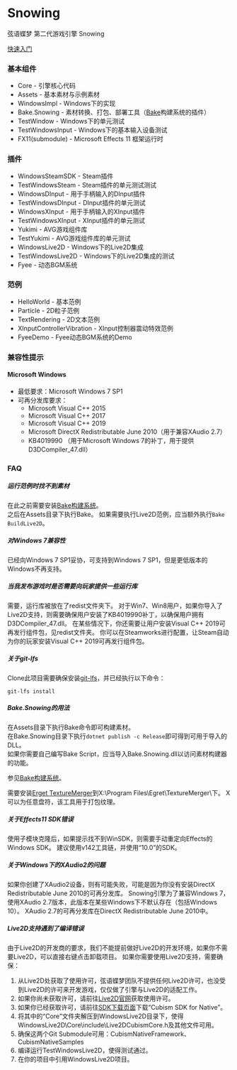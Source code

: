 # Snowing

弦语蝶梦 第二代游戏引擎 Snowing   

[快速入门](https://www.bilibili.com/video/av43701922/)

### 基本组件
- Core - 引擎核心代码
- Assets - 基本素材与示例素材
- WindowsImpl - Windows下的实现
- Bake.Snowing - 素材转换、打包、部署工具（[Bake](https://github.com/Strrationalism/Bake)构建系统的插件）
- TestWindow - Windows下的单元测试
- TestWindowsInput - Windows下的基本输入设备测试
- FX11(submodule) - Microsoft Effects 11 框架运行时


### 插件
- WindowsSteamSDK - Steam插件
- TestWindowsSteam - Steam插件的单元测试测试
- WindowsDInput - 用于手柄输入的DInput插件
- TestWindowsDInput - DInput插件的单元测试
- WindowsXInput - 用于手柄输入的XInput插件
- TestWindowsXInput - XInput插件的单元测试
- Yukimi - AVG游戏组件库
- TestYukimi - AVG游戏组件库的单元测试
- WindowsLive2D - Windows下的Live2D集成
- TestWindowsLive2D - Windows下的Live2D集成的测试
- Fyee - 动态BGM系统

### 范例
- HelloWorld - 基本范例
- Particle - 2D粒子范例
- TextRendering - 2D文本范例
- XInputControllerVibration - XInput控制器震动特效范例
- FyeeDemo - Fyee动态BGM系统的Demo

### 兼容性提示

#### Microsoft Windows
* 最低要求：Microsoft Windows 7 SP1
* 可再分发库要求：
	- Microsoft Visual C++ 2015
	- Microsoft Visual C++ 2017
	- Microsoft Visual C++ 2019
	- Microsoft DirectX Redistributable June 2010（用于兼容XAudio 2.7）
	- KB4019990 （用于Microsoft Windows 7的补丁，用于提供D3DCompiler_47.dll）



### FAQ

##### 运行范例时找不到素材
在此之前需要安装[Bake构建系统](https://github.com/Strrationalism/Bake)。    
之后在Assets目录下执行Bake。
如果需要执行Live2D范例，应当额外执行`Bake BuildLive2D`。 

##### 对Windows 7兼容性
已经向Windows 7 SP1妥协，可支持到Windows 7 SP1，但是更低版本的Windows不再支持。

##### 当我发布游戏时是否需要向玩家提供一些运行库
需要，运行库被放在了redist文件夹下。
对于Win7、Win8用户，如果你导入了Live2D支持，则需要确保用户安装了KB4019990补丁，以确保用户拥有D3DCompiler_47.dll。
在某些情况下，你还需要让用户安装Visual C++ 2019可再发行组件包，见redist文件夹。
你可以在Steamworks进行配置，让Steam自动为你的玩家安装Visual C++ 2019可再发行组件包。

##### 关于git-lfs
Clone此项目需要确保安装[git-lfs](https://git-lfs.github.com/)，并已经执行以下命令：
```shell
git-lfs install
```

##### Bake.Snowing的用法
在Assets目录下执行Bake命令即可构建素材。    
在Bake.Snowing目录下执行`dotnet publish -c Release`即可得到可用于导入的DLL。    
如果你需要自己编写Bake Script，应当导入Bake.Snowing.dll以访问素材构建器的功能。

参见[Bake构建系统](https://github.com/Strrationalism/Bake)。

需要安装[Erget TextureMerger](https://www.egret.com/products/others.html#egret-texture)到X:\Program Files\Egret\TextureMerger\下。
X可以为任意盘符，该工具用于打包纹理。

##### 关于Effects11 SDK错误
使用子模块克隆后，如果提示找不到WinSDK，则需要手动重定向Effects的Windows SDK。
建议使用v142工具链，并使用“10.0”的SDK。

##### 关于Windows下的XAudio2的问题
如果你创建了XAudio2设备，则有可能失败，可能是因为你没有安装DirectX Redistributable June 2010的可再分发库。
Snowing引擎为了兼容Windows 7，使用XAudio 2.7版本，此版本在某些Windows下不默认存在（包括Windows 10）。
XAudio 2.7的可再分发库在DirectX Redistributable June 2010中。

##### Live2D支持遇到了编译错误
由于Live2D的开发商的要求，我们不能提前做好Live2D的开发环境，如果你不需要Live2D，可以直接右键点击卸载项目。
如果你需要使用Live2D支持，需要确保：
1. 从Live2D处获取了使用许可，弦语蝶梦团队不提供任何Live2D许可，也没受到Live2D的许可来开发游戏，仅仅做了引擎与Live2D的适配工作。
2. 如果你尚未获取许可，请前往[Live2D官网](https://www.live2d.com/en/products/releaselicense)获取使用许可。
3. 如果你已经获取许可，请前往[SDK下载页面](https://live2d.github.io/)下载“Cubism SDK for Native”。
4. 将其中的“Core”文件夹解压到WindowsLive2D目录下，使得WindowsLive2D\Core\include\Live2DCubismCore.h及其他文件可用。
5. 确保这两个Git Submodule可用：CubismNativeFramework、CubismNativeSamples
6. 编译运行TestWindowsLive2D，使得测试通过。
7. 在你的项目中引用WindowsLive2D项目。
